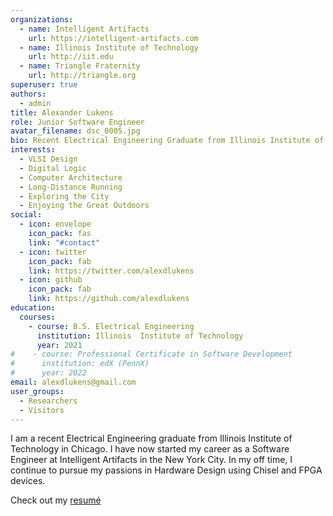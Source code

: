 ```yaml
---
organizations:
  - name: Intelligent Artifacts
    url: https://intelligent-artifacts.com
  - name: Illinois Institute of Technology
    url: http://iit.edu
  - name: Triangle Fraternity
    url: http://triangle.org
superuser: true
authors:
  - admin
title: Alexander Lukens
role: Junior Software Engineer
avatar_filename: dsc_0005.jpg
bio: Recent Electrical Engineering Graduate from Illinois Institute of Technology
interests:
  - VLSI Design
  - Digital Logic
  - Computer Architecture
  - Long-Distance Running
  - Exploring the City
  - Enjoying the Great Outdoors
social:
  - icon: envelope
    icon_pack: fas
    link: "#contact"
  - icon: twitter
    icon_pack: fab
    link: https://twitter.com/alexdlukens
  - icon: github
    icon_pack: fab
    link: https://github.com/alexdlukens
education:
  courses:
    - course: B.S. Electrical Engineering
      institution: Illinois  Institute of Technology
      year: 2021
#    - course: Professional Certificate in Software Development
#      institution: edX (PennX)
#      year: 2022
email: alexdlukens@gmail.com
user_groups:
  - Researchers
  - Visitors
---
```

I am a recent Electrical Engineering graduate from Illinois Institute of Technology in Chicago. I have now started my career as a Software Engineer at Intelligent Artifacts in the New York City. In my off time, I continue to pursue my passions in Hardware Design using Chisel and FPGA devices. 

Check out my [resumé](media/resume.pdf)
